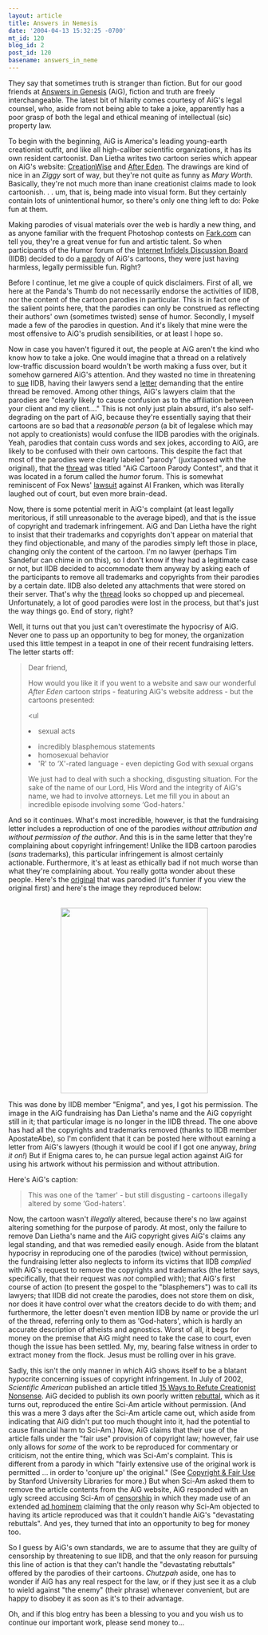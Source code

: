 ```yaml
---
layout: article
title: Answers in Nemesis
date: '2004-04-13 15:32:25 -0700'
mt_id: 120
blog_id: 2
post_id: 120
basename: answers_in_neme
---
```

They say that sometimes truth is stranger than fiction.  But for our good friends at <a href="http://www.answersingenesis.org/">Answers in Genesis</a> (AiG), fiction and truth are freely interchangeable.  The latest bit of hilarity comes courtesy of AiG's legal counsel, who, aside from not being able to take a joke, apparently has a poor grasp of both the legal and ethical meaning of intellectual (sic) property law.

To begin with the beginning, AiG is America's leading young-earth creationist outfit, and like all high-caliber scientific organizations, it has its own resident cartoonist.  Dan Lietha writes two cartoon series which appear on AiG's website: <a href="http://www.answersingenesis.org/CreationWise/CW_Pages/CW_TOC.asp">CreationWise</a> and <a href="http://www.answersingenesis.org/AfterEden/AE_Pages/AE_TOC.asp">After Eden</a>.  The drawings are kind of nice in an <I>Ziggy</I> sort of way, but they're not quite as funny as <I>Mary Worth</I>.  Basically, they're not much more than inane creationist claims made to look cartoonish. . . um, that is, being made into visual form.  But they certainly contain lots of unintentional humor, so there's only one thing left to do:  Poke fun at them.

Making parodies of visual materials over the web is hardly a new thing, and as anyone familiar with the frequent Photoshop contests on <a href=" http://www.fark.com/">Fark.com</a> can tell you, they're a great venue for fun and artistic talent.  So when participants of the Humor forum of the <a href="http://www.iidb.org/vbb/index.php" target="new">Internet Infidels Discussion Board</a> (IIDB) decided to do a <a href="http://www.iidb.org/vbb/showthread.php?t=66561">parody</A> of AiG's cartoons, they were just having harmless, legally permissible fun.  Right? 



<!--more-->

Before I continue, let me give a couple of quick disclaimers.  First of all, we here at the Panda's Thumb do not necessarily endorse the activities of IIDB, nor the content of the cartoon parodies in particular.  This is in fact one of the salient points here, that the parodies can only be construed as reflecting their authors' own (sometimes twisted) sense of humor.  Secondly, I myself made a few of the parodies in question.  And it's likely that mine were the most offensive to AiG's prudish sensibilities, or at least I hope so.  

Now in case you haven't figured it out, the people at AiG aren't the kind who know how to take a joke.  One would imagine that a thread on a relatively low-traffic discussion board wouldn't be worth making a fuss over, but it somehow garnered AiG's attention.  And they wasted no time in threatening to <a href="http://www.iidb.org/vbb/showthread.php?t=76480&page=1">sue</a> IIDB, having their lawyers send a <a href="http://www.chillingeffects.org/protest/notice.cgi?NoticeID=1069">letter</a> demanding that the entire thread be removed.  Among other things, AiG's lawyers claim that the parodies are "clearly likely to cause confusion as to the affiliation between your client and my client...."  This is not only just plain absurd, it's also self-degrading on the part of AiG, because they're essentially saying that their cartoons are so bad that a <I>reasonable person</I> (a bit of legalese which may not apply to creationists) would confuse the IIDB parodies with the originals.  Yeah, parodies that contain cuss words and sex jokes, according to AiG, are likely to be confused with their own cartoons.  This despite the fact that most of the parodies were clearly labeled "parody" (juxtaposed with the original), that the <a href="http://www.iidb.org/vbb/showthread.php?t=66561">thread</a> was titled "AiG Cartoon Parody Contest", and that it was located in a forum called the <I>humor</I> forum.  This is somewhat reminiscent of Fox News' <a href="http://1010wins.com/topstories/winstopstories_story_237170454.html">lawsuit</a> against Al Franken, which was literally laughed out of court, but even more brain-dead.  

Now, there is some potential merit in AiG's complaint (at least legally meritorious, if still unreasonable to the average biped), and that is the issue of copyright and trademark infringement.  AiG and Dan Lietha have the right to insist that their trademarks and copyrights don't appear on material that they find objectionable, and many of the parodies simply left those in place, changing only the content of the cartoon.  I'm no lawyer (perhaps Tim Sandefur can chime in on this), so I don't know if they had a legitimate case or not, but IIDB decided to accommodate them anyway by asking each of the participants to remove all trademarks and copyrights from their parodies by a certain date.  IIDB also deleted any attachments that were stored on their server.  That's why the <a href="http://www.iidb.org/vbb/showthread.php?t=66561">thread</a> looks so chopped up and piecemeal.  Unfortunately, a lot of good parodies were lost in the process, but that's just the way things go.  End of story, right?

Well, it turns out that you just can't overestimate the hypocrisy of AiG.  Never one to pass up an opportunity to beg for money, the organization used this little tempest in a teapot in one of their recent fundraising letters.  The letter starts off:

<blockquote><p>Dear friend,

How would you like it if you went to a website and saw our wonderful <I>After Eden</I> cartoon strips - featuring AiG's website address - but the cartoons presented:

<ul<li>sexual acts</li>
<li>incredibly blasphemous statements</li>
<li>homosexual behavior</li>
<li>'R' to ‘X'-rated language - even depicting God with sexual organs</li></ul>

We just had to deal with such a shocking, disgusting situation.  For the sake of the name of our Lord, His Word and the integrity of AiG's name, we had to involve attorneys.  Let me fill you in about an incredible episode involving some ‘God-haters.'</blockquote>                   

And so it continues.  What's most incredible, however, is that the fundraising letter includes a reproduction of one of the parodies <I>without attribution and without permission of the author</I>.  And this is in the same letter that they're complaining about copyright infringement!  Unlike the IIDB cartoon parodies (<I>sans</I> trademarks), this particular infringement is almost certainly actionable.  Furthermore, it's at least as ethically bad if not much worse than what they're complaining about.  You really gotta wonder about these people.  Here's the <a href="http://www.answersingenesis.org/AfterEden/AE_Pages/ae7-19-2002.asp">original</a> that was parodied (it's funnier if you view the original first) and here's the image they reproduced below: 

<br>
<center><img src="http://www.pandasthumb.org/pt-archives/034cenigma.gif" width="295" height="371" border="0" /></a></center>

This was done by IIDB member "Enigma", and yes, I got his permission.  The image in the AiG fundraising has Dan Lietha's name and the AiG copyright still in it; that particular image is no longer in the IIDB thread.  The one above has had all the copyrights and trademarks removed (thanks to IIDB member ApostateAbe), so I'm confident that it can be posted here without earning a letter from AiG's lawyers (though it would be cool if I got one anyway, <i>bring it on!</i>)  But if Enigma cares to, he can pursue legal action against AiG for using his artwork without his permission and without attribution.

Here's AiG's caption:

<blockquote><p>This was one of the ‘tamer' - but still disgusting - cartoons illegally altered by some ‘God-haters'.</p></blockquote>

Now, the cartoon wasn't <I>illegally</I> altered, because there's no law against altering something for the purpose of parody.  At most, only the failure to remove Dan Lietha's name and the AiG copyright gives AiG's claims any legal standing, and that was remedied easily enough.  Aside from the blatant hypocrisy in reproducing one of the parodies (twice) without permission, the fundraising letter also neglects to inform its victims that IIDB <I>complied</I> with AiG's request to remove the copyrights and trademarks (the letter says, specifically, that their request was <I>not</I> complied with); that AiG's first course of action (to present the gospel to the "blasphemers") was to call its lawyers; that IIDB did not create the parodies, does not store them on disk, nor does it have control over what the creators decide to do with them; and furthermore, the letter doesn't even mention IIDB by name or provide the url of the thread, referring only to them as 'God-haters', which is hardly an accurate description of atheists and agnostics.  Worst of all, it begs for money on the premise that AiG might need to take the case to court, even though the issue has been settled.  My, my, bearing false witness in order to extract money from the flock.  Jesus must be rolling over in his grave.

Sadly, this isn't the only manner in which AiG shows itself to be a blatant hypocrite concerning issues of copyright infringement.  In July of 2002, <I>Scientific American</I> published an article titled <a href="http://www.sciam.com/article.cfm?articleID=000D4FEC-7D5B-1D07-8E49809EC588EEDF&pageNumber=1&catID=2">15 Ways to Refute Creationist Nonsense</a>.  AiG decided to publish its own poorly written <a href="http://www.answersingenesis.org/news/scientific_american.asp">rebuttal</a>, which as it turns out, reproduced the entire Sci-Am article without permission.  (And this was a mere 3 days after the Sci-Am article came out, which aside from indicating that AiG didn't put too much thought into it, had the potential to cause financial harm to Sci-Am.)  Now, AiG claims that their use of the article falls under the "fair use" provision of copyright law; however, fair use only allows for <i>some</i> of the work to be reproduced for commentary or criticism, not the entire thing, which was Sci-Am's complaint.  This is different from a parody in which "fairly extensive use of the original work is permitted ... in order to 'conjure up' the original."  (See <a href="http://fairuse.stanford.edu/Copyright_and_Fair_Use_Overview/chapter9/9-a.html#1">Copyright & Fair Use</a> by Stanford University Libraries for more.)  But when Sci-Am asked them to remove the article contents from the AiG website, AiG responded with an ugly screed accusing Sci-Am of <a href="http://www.answersingenesis.org/news/0711sciam.asp">censorship</a> in which they made use of an extended <a href="http://www.answersingenesis.org/docs2002/0802letter.asp">ad hominem</a> claiming that the only reason why Sci-Am objected to having its article reproduced was that it couldn't handle AiG's "devastating rebuttals".  And yes, they turned that into an opportunity to beg for money too.

So I guess by AiG's own standards, we are to assume that they are guilty of censorship by threatening to sue IIDB, and that the only reason for pursuing this line of action is that they can't handle the "devastating rebuttals" offered by the parodies of their cartoons.  <I>Chutzpah</I> aside, one has to wonder if AiG has any real respect for the law, or if they just see it as a club to wield against "the enemy" (their phrase) whenever convenient, but are happy to disobey it as soon as it's to their advantage.

Oh, and if this blog entry has been a blessing to you and you wish us to continue our important work, please send money to...






